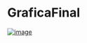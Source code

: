 # GraficaFinal
[![image](https://user-images.githubusercontent.com/85593827/177865665-3b93d0db-37a4-45b6-9e19-5e6c300ebc3c.png)](https://im5.ezgif.com/tmp/ezgif-5-9a6592e698.gif)
